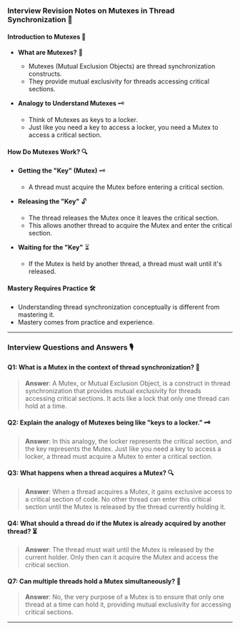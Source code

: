 ### Interview Revision Notes on Mutexes in Thread Synchronization 📝

#### Introduction to Mutexes 🔐
- **What are Mutexes?** 🤔  
  - Mutexes (Mutual Exclusion Objects) are thread synchronization constructs.
  - They provide mutual exclusivity for threads accessing critical sections.

- **Analogy to Understand Mutexes** 🗝  
  - Think of Mutexes as keys to a locker.
  - Just like you need a key to access a locker, you need a Mutex to access a critical section.

#### How Do Mutexes Work? 🔍
- **Getting the "Key" (Mutex)** 🗝  
  - A thread must acquire the Mutex before entering a critical section.

- **Releasing the "Key"** 🔓  
  - The thread releases the Mutex once it leaves the critical section.
  - This allows another thread to acquire the Mutex and enter the critical section.

- **Waiting for the "Key"** ⏳  
  - If the Mutex is held by another thread, a thread must wait until it's released.

#### Mastery Requires Practice 🛠
- Understanding thread synchronization conceptually is different from mastering it.
- Mastery comes from practice and experience.

---

### Interview Questions and Answers 🎙

#### Q1: What is a Mutex in the context of thread synchronization? 🔐
> **Answer**: A Mutex, or Mutual Exclusion Object, is a construct in thread synchronization that provides mutual exclusivity for threads accessing critical sections. It acts like a lock that only one thread can hold at a time.

#### Q2: Explain the analogy of Mutexes being like "keys to a locker." 🗝
> **Answer**: In this analogy, the locker represents the critical section, and the key represents the Mutex. Just like you need a key to access a locker, a thread must acquire a Mutex to enter a critical section.

#### Q3: What happens when a thread acquires a Mutex? 🔍
> **Answer**: When a thread acquires a Mutex, it gains exclusive access to a critical section of code. No other thread can enter this critical section until the Mutex is released by the thread currently holding it.

#### Q4: What should a thread do if the Mutex is already acquired by another thread? ⏳
> **Answer**: The thread must wait until the Mutex is released by the current holder. Only then can it acquire the Mutex and access the critical section.

#### Q7: Can multiple threads hold a Mutex simultaneously? 🚫
> **Answer**: No, the very purpose of a Mutex is to ensure that only one thread at a time can hold it, providing mutual exclusivity for accessing critical sections.

---

